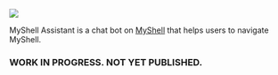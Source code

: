 ![](/images/intro_message.gif)

MyShell Assistant is a chat bot on [MyShell](https://app.myshell.ai/invite/9d28be) that helps users to navigate MyShell.

### WORK IN PROGRESS. NOT YET PUBLISHED.
